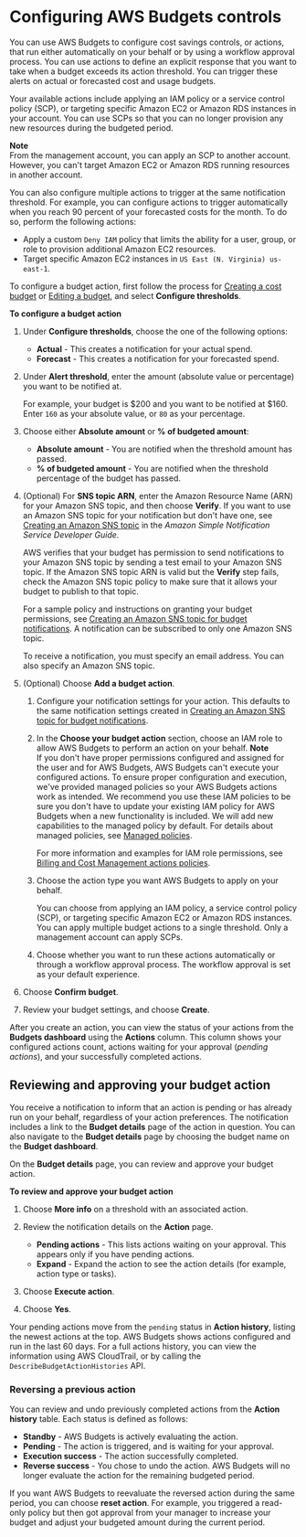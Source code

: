 # Configuring AWS Budgets controls<a name="budgets-controls"></a>

You can use AWS Budgets to configure cost savings controls, or actions, that run either automatically on your behalf or by using a workflow approval process\. You can use actions to define an explicit response that you want to take when a budget exceeds its action threshold\. You can trigger these alerts on actual or forecasted cost and usage budgets\.

Your available actions include applying an IAM policy or a service control policy \(SCP\), or targeting specific Amazon EC2 or Amazon RDS instances in your account\. You can use SCPs so that you can no longer provision any new resources during the budgeted period\.

**Note**  
From the management account, you can apply an SCP to another account\. However, you can't target Amazon EC2 or Amazon RDS running resources in another account\.

You can also configure multiple actions to trigger at the same notification threshold\. For example, you can configure actions to trigger automatically when you reach 90 percent of your forecasted costs for the month\. To do so, perform the following actions:
+ Apply a custom `Deny IAM` policy that limits the ability for a user, group, or role to provision additional Amazon EC2 resources\.
+ Target specific Amazon EC2 instances in `US East (N. Virginia) us-east-1`\.

To configure a budget action, first follow the process for [Creating a cost budget](budgets-create.md#create-cost-budget) or [Editing a budget](budgets-edit.md), and select **Configure thresholds**\.

**To configure a budget action**

1. Under **Configure thresholds**, choose the one of the following options:
   + **Actual** \- This creates a notification for your actual spend\.
   + **Forecast** \- This creates a notification for your forecasted spend\.

1. Under **Alert threshold**, enter the amount \(absolute value or percentage\) you want to be notified at\.

   For example, your budget is $200 and you want to be notified at $160\. Enter `160` as your absolute value, or `80` as your percentage\.

1. Choose either **Absolute amount** or **% of budgeted amount**:
   + **Absolute amount** \- You are notified when the threshold amount has passed\.
   + **% of budgeted amount** \- You are notified when the threshold percentage of the budget has passed\.

1. \(Optional\) For **SNS topic ARN**, enter the Amazon Resource Name \(ARN\) for your Amazon SNS topic, and then choose **Verify**\. If you want to use an Amazon SNS topic for your notification but don't have one, see [Creating an Amazon SNS topic](https://docs.aws.amazon.com/sns/latest/dg/CreateTopic.html) in the *Amazon Simple Notification Service Developer Guide*\.

   AWS verifies that your budget has permission to send notifications to your Amazon SNS topic by sending a test email to your Amazon SNS topic\. If the Amazon SNS topic ARN is valid but the **Verify** step fails, check the Amazon SNS topic policy to make sure that it allows your budget to publish to that topic\. 

   For a sample policy and instructions on granting your budget permissions, see [Creating an Amazon SNS topic for budget notifications](budgets-sns-policy.md)\. A notification can be subscribed to only one Amazon SNS topic\.

   To receive a notification, you must specify an email address\. You can also specify an Amazon SNS topic\.

1. \(Optional\) Choose **Add a budget action**\.

   1. Configure your notification settings for your action\. This defaults to the same notification settings created in [Creating an Amazon SNS topic for budget notifications](budgets-sns-policy.md)\.

   1. In the **Choose your budget action** section, choose an IAM role to allow AWS Budgets to perform an action on your behalf\.
**Note**  
If you don't have proper permissions configured and assigned for the user and for AWS Budgets, AWS Budgets can't execute your configured actions\. To ensure proper configuration and execution, we've provided managed policies so your AWS Budgets actions work as intended\. We recommend you use these IAM policies to be sure you don't have to update your existing IAM policy for AWS Budgets when a new functionality is included\. We will add new capabilities to the managed policy by default\. For details about managed policies, see [Managed policies](billing-permissions-ref.md#managed-policies)\.

      For more information and examples for IAM role permissions, see [Billing and Cost Management actions policies](billing-permissions-ref.md#user-permissions)\.

   1. Choose the action type you want AWS Budgets to apply on your behalf\.

      You can choose from applying an IAM policy, a service control policy \(SCP\), or targeting specific Amazon EC2 or Amazon RDS instances\. You can apply multiple budget actions to a single threshold\. Only a management account can apply SCPs\.

   1. Choose whether you want to run these actions automatically or through a workflow approval process\. The workflow approval is set as your default experience\.

1. Choose **Confirm budget**\.

1. Review your budget settings, and choose **Create**\.

After you create an action, you can view the status of your actions from the **Budgets dashboard** using the **Actions** column\. This column shows your configured actions count, actions waiting for your approval \(*pending actions*\), and your successfully completed actions\.

## Reviewing and approving your budget action<a name="budgets-action-review"></a>

You receive a notification to inform that an action is pending or has already run on your behalf, regardless of your action preferences\. The notification includes a link to the **Budget details** page of the action in question\. You can also navigate to the **Budget details** page by choosing the budget name on the **Budget dashboard**\.

On the **Budget details** page, you can review and approve your budget action\.

**To review and approve your budget action**

1. Choose **More info** on a threshold with an associated action\.

1. Review the notification details on the **Action** page\.
   + **Pending actions** \- This lists actions waiting on your approval\. This appears only if you have pending actions\.
   + **Expand** \- Expand the action to see the action details \(for example, action type or tasks\)\.

1. Choose **Execute action**\.

1. Choose **Yes**\.

Your pending actions move from the `pending` status in **Action history**, listing the newest actions at the top\. AWS Budgets shows actions configured and run in the last 60 days\. For a full actions history, you can view the information using AWS CloudTrail, or by calling the `DescribeBudgetActionHistories` API\.

### Reversing a previous action<a name="budgets-action-undo"></a>

You can review and undo previously completed actions from the **Action history** table\. Each status is defined as follows:
+ **Standby** \- AWS Budgets is actively evaluating the action\.
+ **Pending** \- The action is triggered, and is waiting for your approval\.
+ **Execution success** \- The action successfully completed\.
+ **Reverse success** \- You chose to undo the action\. AWS Budgets will no longer evaluate the action for the remaining budgeted period\.

If you want AWS Budgets to reevaluate the reversed action during the same period, you can choose **reset action**\. For example, you triggered a read\-only policy but then got approval from your manager to increase your budget and adjust your budgeted amount during the current period\.
